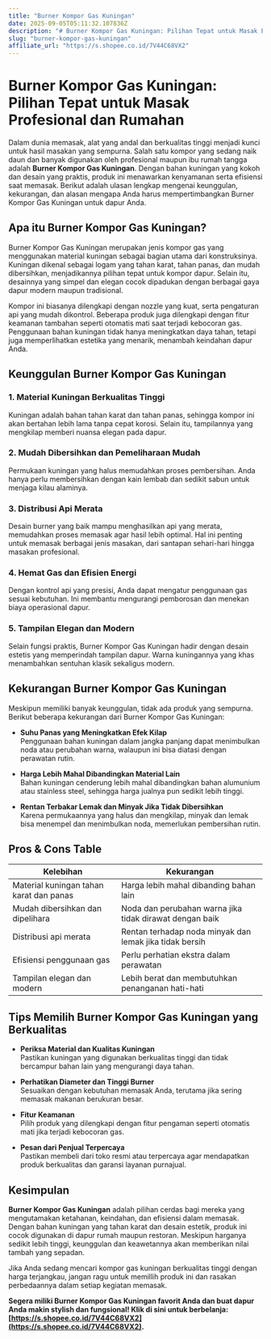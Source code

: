 ```yaml
---
title: "Burner Kompor Gas Kuningan"
date: 2025-09-05T05:11:32.107836Z
description: "# Burner Kompor Gas Kuningan: Pilihan Tepat untuk Masak Profesional dan Rumahan..."
slug: "burner-kompor-gas-kuningan"
affiliate_url: "https://s.shopee.co.id/7V44C68VX2"
---
```

# Burner Kompor Gas Kuningan: Pilihan Tepat untuk Masak Profesional dan Rumahan

Dalam dunia memasak, alat yang andal dan berkualitas tinggi menjadi kunci untuk hasil masakan yang sempurna. Salah satu kompor yang sedang naik daun dan banyak digunakan oleh profesional maupun ibu rumah tangga adalah **Burner Kompor Gas Kuningan**. Dengan bahan kuningan yang kokoh dan desain yang praktis, produk ini menawarkan kenyamanan serta efisiensi saat memasak. Berikut adalah ulasan lengkap mengenai keunggulan, kekurangan, dan alasan mengapa Anda harus mempertimbangkan Burner Kompor Gas Kuningan untuk dapur Anda.

## Apa itu Burner Kompor Gas Kuningan?

Burner Kompor Gas Kuningan merupakan jenis kompor gas yang menggunakan material kuningan sebagai bagian utama dari konstruksinya. Kuningan dikenal sebagai logam yang tahan karat, tahan panas, dan mudah dibersihkan, menjadikannya pilihan tepat untuk kompor dapur. Selain itu, desainnya yang simpel dan elegan cocok dipadukan dengan berbagai gaya dapur modern maupun tradisional.

Kompor ini biasanya dilengkapi dengan nozzle yang kuat, serta pengaturan api yang mudah dikontrol. Beberapa produk juga dilengkapi dengan fitur keamanan tambahan seperti otomatis mati saat terjadi kebocoran gas. Penggunaan bahan kuningan tidak hanya meningkatkan daya tahan, tetapi juga memperlihatkan estetika yang menarik, menambah keindahan dapur Anda.

## Keunggulan Burner Kompor Gas Kuningan

### 1. Material Kuningan Berkualitas Tinggi

Kuningan adalah bahan tahan karat dan tahan panas, sehingga kompor ini akan bertahan lebih lama tanpa cepat korosi. Selain itu, tampilannya yang mengkilap memberi nuansa elegan pada dapur.

### 2. Mudah Dibersihkan dan Pemeliharaan Mudah

Permukaan kuningan yang halus memudahkan proses pembersihan. Anda hanya perlu membersihkan dengan kain lembab dan sedikit sabun untuk menjaga kilau alaminya.

### 3. Distribusi Api Merata

Desain burner yang baik mampu menghasilkan api yang merata, memudahkan proses memasak agar hasil lebih optimal. Hal ini penting untuk memasak berbagai jenis masakan, dari santapan sehari-hari hingga masakan profesional.

### 4. Hemat Gas dan Efisien Energi

Dengan kontrol api yang presisi, Anda dapat mengatur penggunaan gas sesuai kebutuhan. Ini membantu mengurangi pemborosan dan menekan biaya operasional dapur.

### 5. Tampilan Elegan dan Modern

Selain fungsi praktis, Burner Kompor Gas Kuningan hadir dengan desain estetis yang memperindah tampilan dapur. Warna kuningannya yang khas menambahkan sentuhan klasik sekaligus modern.

## Kekurangan Burner Kompor Gas Kuningan

Meskipun memiliki banyak keunggulan, tidak ada produk yang sempurna. Berikut beberapa kekurangan dari Burner Kompor Gas Kuningan:

- **Suhu Panas yang Meningkatkan Efek Kilap**  
  Penggunaan bahan kuningan dalam jangka panjang dapat menimbulkan noda atau perubahan warna, walaupun ini bisa diatasi dengan perawatan rutin.

- **Harga Lebih Mahal Dibandingkan Material Lain**  
  Bahan kuningan cenderung lebih mahal dibandingkan bahan alumunium atau stainless steel, sehingga harga jualnya pun sedikit lebih tinggi.

- **Rentan Terbakar Lemak dan Minyak Jika Tidak Dibersihkan**  
  Karena permukaannya yang halus dan mengkilap, minyak dan lemak bisa menempel dan menimbulkan noda, memerlukan pembersihan rutin.

## Pros & Cons Table

| Kelebihan                                              | Kekurangan                                                   |
|---------------------------------------------------------|--------------------------------------------------------------|
| Material kuningan tahan karat dan panas                 | Harga lebih mahal dibanding bahan lain                      |
| Mudah dibersihkan dan dipelihara                        | Noda dan perubahan warna jika tidak dirawat dengan baik  |
| Distribusi api merata                                    | Rentan terhadap noda minyak dan lemak jika tidak bersih      |
| Efisiensi penggunaan gas                                | Perlu perhatian ekstra dalam perawatan                     |
| Tampilan elegan dan modern                              | Lebih berat dan membutuhkan penanganan hati-hati           |

## Tips Memilih Burner Kompor Gas Kuningan yang Berkualitas

- **Periksa Material dan Kualitas Kuningan**  
  Pastikan kuningan yang digunakan berkualitas tinggi dan tidak bercampur bahan lain yang mengurangi daya tahan.

- **Perhatikan Diameter dan Tinggi Burner**  
  Sesuaikan dengan kebutuhan memasak Anda, terutama jika sering memasak makanan berukuran besar.

- **Fitur Keamanan**  
  Pilih produk yang dilengkapi dengan fitur pengaman seperti otomatis mati jika terjadi kebocoran gas.

- **Pesan dari Penjual Terpercaya**  
  Pastikan membeli dari toko resmi atau terpercaya agar mendapatkan produk berkualitas dan garansi layanan purnajual.

## Kesimpulan

**Burner Kompor Gas Kuningan** adalah pilihan cerdas bagi mereka yang mengutamakan ketahanan, keindahan, dan efisiensi dalam memasak. Dengan bahan kuningan yang tahan karat dan desain estetik, produk ini cocok digunakan di dapur rumah maupun restoran. Meskipun harganya sedikit lebih tinggi, keunggulan dan keawetannya akan memberikan nilai tambah yang sepadan.

Jika Anda sedang mencari kompor gas kuningan berkualitas tinggi dengan harga terjangkau, jangan ragu untuk memillih produk ini dan rasakan perbedaannya dalam setiap kegiatan memasak.

**Segera miliki Burner Kompor Gas Kuningan favorit Anda dan buat dapur Anda makin stylish dan fungsional! Klik di sini untuk berbelanja: [https://s.shopee.co.id/7V44C68VX2](https://s.shopee.co.id/7V44C68VX2).**